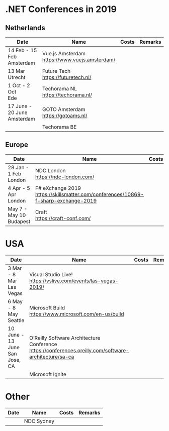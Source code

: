 # .NET Conferences in 2019

## Netherlands

|Date|Name|Costs|Remarks|
|----|----|-----|-------|
|14 Feb - 15 Feb<br />Amsterdam|Vue.js Amsterdam<br />https://www.vuejs.amsterdam/|||
|13 Mar<br />Utrecht|Future Tech<br />https://futuretech.nl/|||
|1 Oct - 2 Oct<br/>Ede|Techorama NL<br/>https://techorama.nl/|||
|17 June - 20 June<br/>Amsterdam|GOTO Amsterdam<br/>https://gotoams.nl/|||
||Techorama BE|||

## Europe

|Date|Name|Costs|Remarks|
|----|----|-----|-------|
|28 Jan - 1 Feb<br/>London|NDC London<br/>https://ndc-london.com/|||
|4 Apr - 5 Apr<br/>London|F# eXchange 2019<br/>https://skillsmatter.com/conferences/10869-f-sharp-exchange-2019|||
|May 7 - May 10<br/>Budapest|Craft<br/>https://craft-conf.com/|||

# USA

|Date|Name|Costs|Remarks|
|----|----|-----|-------|
|3 Mar - 8 Mar<br/>Las Vegas|Visual Studio Live!<br />https://vslive.com/events/las-vegas-2019/|||
|6 May - 8 May<br/>Seattle|Microsoft Build<br/>https://www.microsoft.com/en-us/build|||
|10 June - 13 June<br/>San Jose, CA|O’Reilly Software Architecture Conference<br/>https://conferences.oreilly.com/software-architecture/sa-ca|||
||Microsoft Ignite|||

# Other

|Date|Name|Costs|Remarks|
|----|----|-----|-------|
||NDC Sydney|||

